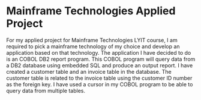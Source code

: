 # Mainframe Technologies Applied Project
For my applied project for Mainframe Technologies LYIT course, I am required to pick a mainframe technology of my choice and develop an application based on that technology. The application I have decided to do is an COBOL DB2 report program. This COBOL program will query data from a DB2 database using embedded SQL and produce an output report. I have created a customer table and an invoice table in the database. The customer table is related to the invoice table using the customer ID number as the foreign key. I have used a cursor in my COBOL program to be able to query data from multiple tables.
